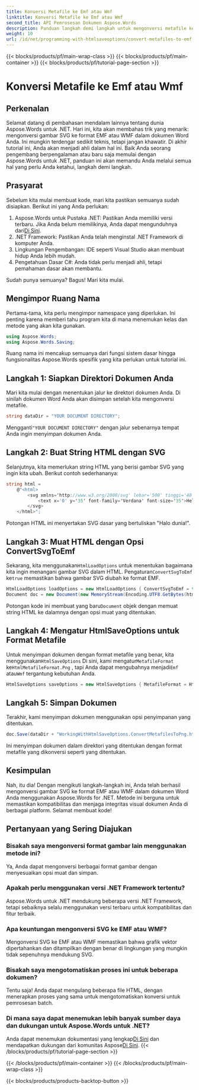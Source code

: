 ```yaml
---
title: Konversi Metafile ke Emf atau Wmf
linktitle: Konversi Metafile ke Emf atau Wmf
second_title: API Pemrosesan Dokumen Aspose.Words
description: Panduan langkah demi langkah untuk mengonversi metafile ke format EMF atau WMF saat mengonversi dokumen ke HTML dengan Aspose.Words untuk .NET.
weight: 10
url: /id/net/programming-with-htmlsaveoptions/convert-metafiles-to-emf-or-wmf/
---
```


{{< blocks/products/pf/main-wrap-class >}}
{{< blocks/products/pf/main-container >}}
{{< blocks/products/pf/tutorial-page-section >}}

# Konversi Metafile ke Emf atau Wmf

## Perkenalan

Selamat datang di pembahasan mendalam lainnya tentang dunia Aspose.Words untuk .NET. Hari ini, kita akan membahas trik yang menarik: mengonversi gambar SVG ke format EMF atau WMF dalam dokumen Word Anda. Ini mungkin terdengar sedikit teknis, tetapi jangan khawatir. Di akhir tutorial ini, Anda akan menjadi ahli dalam hal ini. Baik Anda seorang pengembang berpengalaman atau baru saja memulai dengan Aspose.Words untuk .NET, panduan ini akan memandu Anda melalui semua hal yang perlu Anda ketahui, langkah demi langkah.

## Prasyarat

Sebelum kita mulai membuat kode, mari kita pastikan semuanya sudah disiapkan. Berikut ini yang Anda perlukan:

1.  Aspose.Words untuk Pustaka .NET: Pastikan Anda memiliki versi terbaru. Jika Anda belum memilikinya, Anda dapat mengunduhnya dari[Di Sini](https://releases.aspose.com/words/net/).
2. .NET Framework: Pastikan Anda telah menginstal .NET Framework di komputer Anda.
3. Lingkungan Pengembangan: IDE seperti Visual Studio akan membuat hidup Anda lebih mudah.
4. Pengetahuan Dasar C#: Anda tidak perlu menjadi ahli, tetapi pemahaman dasar akan membantu.

Sudah punya semuanya? Bagus! Mari kita mulai.

## Mengimpor Ruang Nama

Pertama-tama, kita perlu mengimpor namespace yang diperlukan. Ini penting karena memberi tahu program kita di mana menemukan kelas dan metode yang akan kita gunakan.

```csharp
using Aspose.Words;
using Aspose.Words.Saving;
```

Ruang nama ini mencakup semuanya dari fungsi sistem dasar hingga fungsionalitas Aspose.Words spesifik yang kita perlukan untuk tutorial ini.

## Langkah 1: Siapkan Direktori Dokumen Anda

Mari kita mulai dengan menentukan jalur ke direktori dokumen Anda. Di sinilah dokumen Word Anda akan disimpan setelah kita mengonversi metafile.

```csharp
string dataDir = "YOUR DOCUMENT DIRECTORY";
```

 Mengganti`"YOUR DOCUMENT DIRECTORY"` dengan jalur sebenarnya tempat Anda ingin menyimpan dokumen Anda.

## Langkah 2: Buat String HTML dengan SVG

Selanjutnya, kita memerlukan string HTML yang berisi gambar SVG yang ingin kita ubah. Berikut contoh sederhananya:

```csharp
string html = 
    @"<html>
        <svg xmlns='http://www.w3.org/2000/svg' lebar='500' tinggi='40' kotak tampilan='0 0 500 40'>
            <text x='0' y='35' font-family='Verdana' font-size='35'>Hello world!</text>
        </svg>
    </html>";
```

Potongan HTML ini menyertakan SVG dasar yang bertuliskan "Halo dunia!".

## Langkah 3: Muat HTML dengan Opsi ConvertSvgToEmf

 Sekarang, kita menggunakan`HtmlLoadOptions` untuk menentukan bagaimana kita ingin menangani gambar SVG dalam HTML. Pengaturan`ConvertSvgToEmf` ke`true` memastikan bahwa gambar SVG diubah ke format EMF.

```csharp
HtmlLoadOptions loadOptions = new HtmlLoadOptions { ConvertSvgToEmf = true };
Document doc = new Document(new MemoryStream(Encoding.UTF8.GetBytes(html)), loadOptions);
```

 Potongan kode ini membuat yang baru`Document` objek dengan memuat string HTML ke dalamnya dengan opsi muat yang ditentukan.

## Langkah 4: Mengatur HtmlSaveOptions untuk Format Metafile

 Untuk menyimpan dokumen dengan format metafile yang benar, kita menggunakan`HtmlSaveOptions` Di sini, kami mengatur`MetafileFormat` ke`HtmlMetafileFormat.Png` , tapi Anda dapat mengubahnya menjadi`Emf` atau`Wmf` tergantung kebutuhan Anda.

```csharp
HtmlSaveOptions saveOptions = new HtmlSaveOptions { MetafileFormat = HtmlMetafileFormat.Png };
```

## Langkah 5: Simpan Dokumen

Terakhir, kami menyimpan dokumen menggunakan opsi penyimpanan yang ditentukan.

```csharp
doc.Save(dataDir + "WorkingWithHtmlSaveOptions.ConvertMetafilesToPng.html", saveOptions);
```

Ini menyimpan dokumen dalam direktori yang ditentukan dengan format metafile yang dikonversi seperti yang ditentukan.

## Kesimpulan

Nah, itu dia! Dengan mengikuti langkah-langkah ini, Anda telah berhasil mengonversi gambar SVG ke format EMF atau WMF dalam dokumen Word Anda menggunakan Aspose.Words for .NET. Metode ini berguna untuk memastikan kompatibilitas dan menjaga integritas visual dokumen Anda di berbagai platform. Selamat membuat kode!

## Pertanyaan yang Sering Diajukan

### Bisakah saya mengonversi format gambar lain menggunakan metode ini?
Ya, Anda dapat mengonversi berbagai format gambar dengan menyesuaikan opsi muat dan simpan.

### Apakah perlu menggunakan versi .NET Framework tertentu?
Aspose.Words untuk .NET mendukung beberapa versi .NET Framework, tetapi sebaiknya selalu menggunakan versi terbaru untuk kompatibilitas dan fitur terbaik.

### Apa keuntungan mengonversi SVG ke EMF atau WMF?
Mengonversi SVG ke EMF atau WMF memastikan bahwa grafik vektor dipertahankan dan ditampilkan dengan benar di lingkungan yang mungkin tidak sepenuhnya mendukung SVG.

### Bisakah saya mengotomatiskan proses ini untuk beberapa dokumen?
Tentu saja! Anda dapat mengulang beberapa file HTML, dengan menerapkan proses yang sama untuk mengotomatiskan konversi untuk pemrosesan batch.

### Di mana saya dapat menemukan lebih banyak sumber daya dan dukungan untuk Aspose.Words untuk .NET?
 Anda dapat menemukan dokumentasi yang lengkap[Di Sini](https://reference.aspose.com/words/net/) dan mendapatkan dukungan dari komunitas Aspose[Di Sini](https://forum.aspose.com/c/words/8).
{{< /blocks/products/pf/tutorial-page-section >}}

{{< /blocks/products/pf/main-container >}}
{{< /blocks/products/pf/main-wrap-class >}}

{{< blocks/products/products-backtop-button >}}
